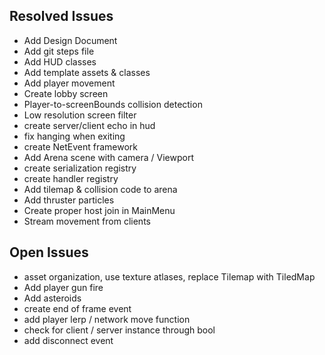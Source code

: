 ## Resolved Issues ##
- Add Design Document
- Add git steps file
- Add HUD classes
- Add template assets & classes
- Add player movement
- Create lobby screen
- Player-to-screenBounds collision detection
- Low resolution screen filter
- create server/client echo in hud
- fix hanging when exiting
- create NetEvent framework
- Add Arena scene with camera / Viewport
- create serialization registry
- create handler registry
- Add tilemap & collision code to arena
- Add thruster particles
- Create proper host join in MainMenu
- Stream movement from clients


## Open Issues ##
- asset organization, use texture atlases, replace Tilemap with TiledMap
- Add player gun fire
- Add asteroids
- create end of frame event
- add player lerp / network move function
- check for client / server instance through bool 
- add disconnect event

